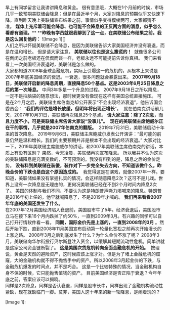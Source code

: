   
早上有同学留言让我讲讲降息和黄金。 很有意思哦，大概在1个月前的时候，市场几乎一致预期美联储会降息；但是在最近半个月，大家对降息的预期似乎又快速下降。直到昨天晚上美联储宣布结果之前，事情似乎变得模棱两可，大家都猜不准。 **媒体上充斥着可能会降息、也可能不会降息的正反两方面的消息，似乎怎么看都有道理。**** ****昨晚有学员就跟我聊到了这一点，在美联储公布结果之前。我是这么回复他的：** 
![Image 1][]
   
人们之所以怀疑美联储不会降息，是因为美联储告诉大家美国经济并没有衰退，而是在温和增长。 但是请大家注意， **美联储以往也是这么撒谎的！**  就像很多公司在倒闭之前老板还在侃侃而谈一样，老板永远不可能提前告诉你真相。 我们来看看上一次美国经济衰退时，美联储是怎么做的。   
大家都知道2008年全球金融危机，实际上引爆这一的危机的，从根本上来说是2007年年底美国经济的衰退。一衰退，很多问题就会暴露出来。 **2007年9月18日，美联储开启新的降息周期，直接降息50个基点。这是2003年6月25日降息之后的第一次降息。** 中间3年多是一个升息的过程。 2007年9月18日之所以降息，一定不是拍脑袋的随意想法，那时候更没有像现在这样有美国总统直接施压。 可是在2个月之后，美联储主席伯南克却公开表示“不会出现经济衰退”，他告诉国会委员会： “**我们的评估是增长放缓，但明年将出现正增长**”。  就在伯南克讲话前几天，2007年10月31日，美联储再次降息25个基点。 **请大家注意：降了2次息，而且力度不小，可是美联储主席告诉大家说“没事儿”。**  **现在的美联储主席鲍威尔正在干的事情，几乎就是2007年伯南克的翻版。**  2019年7月31日，美联储启动十年来的首次降息。 2019年9月6日，美联储主席鲍威尔发表公开演讲：“最可能的前景仍然是温和增长。我们的主要预期并非是根本不会出现的经济衰退。” 大家对比一下，2019年美联储主席鲍威尔的讲话，和2007年美联储主席伯南克的讲话，本质上有没有区别？ 果然，今天凌晨，美联储再次宣布降息。 所以我并不认为这次的美联储降息是充满变数的，不可预测的。我没有料到的是，降息之后的金价走势。 **没有料到美联储在装傻，装作对下一步完全失去方向，不知道该做什么。昨晚金价的下跌也是由这个原因造成的。**  我觉得这是在演戏，就像2007年一样。要知道，美联储如果没有掌握扎实的情况，会这样随意降息2次？这可不是儿戏。世界上没有一次降息是无理由的，更何况美联储已经在不到2个月时间内降息2次了。 美国的体制与我们不同，不要认为这是特朗普声嘶力竭喊来的降息。特朗普是2016年初上任的，他早就喊降息了，不是2019年才喊的。 **我们再来看看2007年年底的美国还发生了什么。**    
在2007年12月美国经济陷入衰退前，美国股市牛了5年。经济衰退后，美国股市立马在接下来16个月内跌掉了约50%，一直到2009年3月。有兴趣的同学可以自己打开行情软件看一看。 **同期，国际金价先是上涨的，一直到2008年的3月** 。然后开始下跌，直到2008年11月美国宣布启动第一轮量化宽松之前再次开始漫长的上涨之路。 2008年3月之后到底发生了什么？为什么金价不涨了呢？ 2008年3月，美联储向华尔街投行贝尔斯登注入资金，以缓解其短期流动性危机。简单讲就是这家公司资金链断裂了。 **这是美国次贷危机转向全面金融危机的开始。**  按理说，黄金是天然的避险资产，这时候应该上涨才对。但是为了堵上金融危机的窟窿，大的金融机构就不得不抛售手中的资产。所以2008年3月起金价的下跌，与金融危机爆发的时间点，并不是巧合。 这是一个比较特殊的情况，当金融机构自身不保的时候，它只能抛售值钱的资产。 目前美国经济是否正陷于衰退？今年年底之前，答案应该可以揭晓。  
同样是2次降息，同样是否认衰退，同样是股市长牛，同样出现了金融机构流动性紧缺，现在就缺临门一脚。莫非，美国人这十年来的新一轮降息，是闹着玩的？

[Image 1]: 